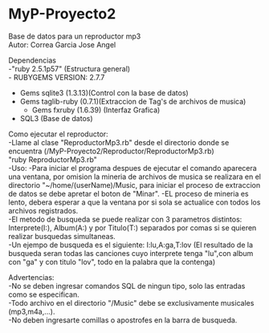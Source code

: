 # MyP-Proyecto2
Base de datos para un reproductor mp3  
Autor: Correa Garcia Jose Angel  

Dependencias  
	-"ruby 2.5.1p57" (Estructura general)  
	- RUBYGEMS VERSION: 2.7.7  
  - Gems sqlite3 (1.3.13)(Control con la base de datos)  
  - Gems taglib-ruby (0.7.1)(Extraccion de Tag's de archivos de musica)  
	- Gems fxruby (1.6.39) (Interfaz Grafica)  
  - SQL3 (Base de datos)  
	
Como ejecutar el reproductor:  
    -Llame al clase "ReproductorMp3.rb" desde el directorio donde se encuentra (/MyP-Proyecto2/Reproductor/ReproductorMp3.rb)  
	"ruby ReproductorMp3.rb"  
  -Uso:
    -Para iniciar el programa despues de ejecutar el comando aparecera una ventana, por omision la mineria de archivos de musica se realizara en el directorio "~/home/(userName)/Music, para iniciar el proceso de extraccion de datos se debe apretar el boton de "Minar".
    -EL proceso de mineria es lento, debera esperar a que la ventana por si sola se actualice con todos los archivos registrados.  
    -El metodo de busqueda se puede realizar con 3 parametros distintos: Interprete(I:), Album(A:) y por Titulo(T:) separados por comas si se quieren realizar busquedas simultaneas.  
    -Un ejempo de busqueda es el siguiente: I:lu,A:ga,T:lov (El resultado de la busqueda seran todas las canciones cuyo interprete tenga "lu",con album con "ga" y con titulo "lov", todo en la palabra que la contenga)  
    
Advertencias:  
  -No se deben ingresar comandos SQL de ningun tipo, solo las entradas como se especifican.  
  -Todo archivo en el directorio "/Music" debe se exclusivamente musicales (mp3,m4a,...).  
  -No deben ingresarte comillas o apostrofes en la barra de busqueda.  
  
  
